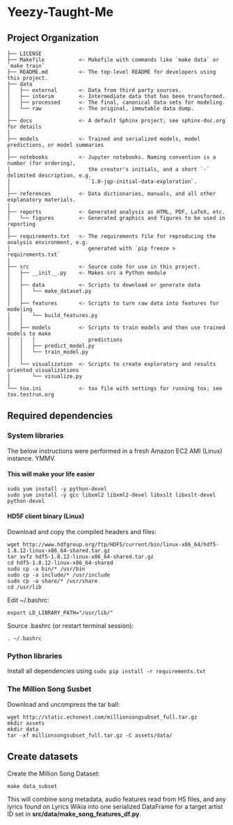 # Yeezy-Taught-Me

## Project Organization

    ├── LICENSE
    ├── Makefile           <- Makefile with commands like `make data` or `make train`
    ├── README.md          <- The top-level README for developers using this project.
    ├── data
    │   ├── external       <- Data from third party sources.
    │   ├── interim        <- Intermediate data that has been transformed.
    │   ├── processed      <- The final, canonical data sets for modeling.
    │   └── raw            <- The original, immutable data dump.
    │
    ├── docs               <- A default Sphinx project; see sphinx-doc.org for details
    │
    ├── models             <- Trained and serialized models, model predictions, or model summaries
    │
    ├── notebooks          <- Jupyter notebooks. Naming convention is a number (for ordering),
    │                         the creator's initials, and a short `-` delimited description, e.g.
    │                         `1.0-jqp-initial-data-exploration`.
    │
    ├── references         <- Data dictionaries, manuals, and all other explanatory materials.
    │
    ├── reports            <- Generated analysis as HTML, PDF, LaTeX, etc.
    │   └── figures        <- Generated graphics and figures to be used in reporting
    │
    ├── requirements.txt   <- The requirements file for reproducing the analysis environment, e.g.
    │                         generated with `pip freeze > requirements.txt`
    │
    ├── src                <- Source code for use in this project.
    │   ├── __init__.py    <- Makes src a Python module
    │   │
    │   ├── data           <- Scripts to download or generate data
    │   │   └── make_dataset.py
    │   │
    │   ├── features       <- Scripts to turn raw data into features for modeling
    │   │   └── build_features.py
    │   │
    │   ├── models         <- Scripts to train models and then use trained models to make
    │   │   │                 predictions
    │   │   ├── predict_model.py
    │   │   └── train_model.py
    │   │
    │   └── visualization  <- Scripts to create exploratory and results oriented visualizations
    │       └── visualize.py
    │
    └── tox.ini            <- tox file with settings for running tox; see tox.testrun.org
    
## Required dependencies

### System libraries

The below instructions were performed in a fresh Amazon EC2 AMI (Linux) instance. YMMV.

#### This will make your life easier
    sudo yum install -y python-devel
    sudo yum install -y gcc libxml2 libxml2-devel libxslt libxslt-devel python-devel

#### HD5F client binary (Linux)

Download and copy the compiled headers and files:

    wget http://www.hdfgroup.org/ftp/HDF5/current/bin/linux-x86_64/hdf5-1.8.12-linux-x86_64-shared.tar.gz
    tar xvfz hdf5-1.8.12-linux-x86_64-shared.tar.gz
    cd hdf5-1.8.12-linux-x86_64-shared
    sudo cp -a bin/* /usr/bin
    sudo cp -a include/* /usr/include
    sudo cp -a share/* /usr/share
    cd /usr/lib

Edit ~/.bashrc:

    export LD_LIBRARY_PATH="/usr/lib/"

Source .bashrc (or restart terminal session):

    . ~/.bashrc

### Python libraries

Install all dependencies using `sudo pip install -r requirements.txt` 

### The Million Song Susbet

Download and uncompress the tar ball:

    wget http://static.echonest.com/millionsongsubset_full.tar.gz
    mkdir assets
    mkdir data
    tar -xf millionsongsubset_full.tar.gz -C assets/data/

## Create datasets

Create the Million Song Dataset:

    make data_subset

This will combine song metadata, audio features read from H5 files, and any lyrics found on Lyrics Wikia into one serialized DataFrame for a target artist ID set in **src/data/make_song_features_df.py**.